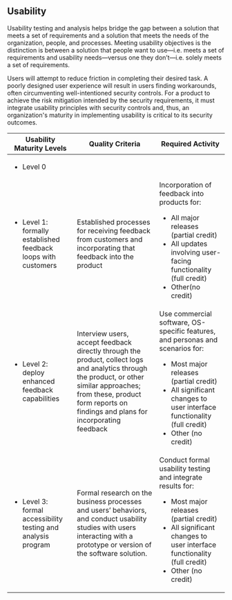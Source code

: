 ## Usability

Usability testing and analysis helps bridge the gap between a solution that meets a set of requirements and a solution that meets the needs of the organization, people, and processes. Meeting usability objectives is the distinction is between a solution that people want to use—i.e. meets a set of requirements and usability needs—versus one they don’t—i.e. solely meets a set of requirements.

Users will attempt to reduce friction in completing their desired task. A poorly designed user experience will result in users finding workarounds, often circumventing well-intentioned security controls. For a product to achieve the risk mitigation intended by the security requirements, it must integrate usability principles with security controls and, thus, an organization's maturity in implementing usability is critical to its security outcomes.

<table>
  <thead>
    <tr class="header">
      <th>Usability Maturity Levels</th>
      <th>Quality Criteria</th>
      <th>Required Activity</th>
    </tr>
  </thead>
  <tbody>
    <tr>
      <td>
	<ul>
	  <li>Level 0</li>
	</ul>
      </td>
      <td></td>
      <td></td>
    </tr>
    <tr>
      <td>
	<ul>
	  <li>Level 1: formally established feedback loops with customers</li>
	</ul>
      </td>
      <td>Established processes for receiving feedback from customers and incorporating that feedback into the product</td>
      <td>Incorporation of feedback into products for:
	<ul>
	  <li>All major releases (partial credit)</li>
	  <li>All updates involving user-facing functionality (full credit)</li>
	  <li>Other(no credit)</li>
	</ul>
      </td>
    </tr>
    <tr>
      <td>
	<ul>
	  <li>Level 2: deploy enhanced feedback capabilities</li>
	</ul>
      </td>
      <td>Interview users, accept feedback directly through the product, collect logs and analytics through the product, or other similar approaches; from these, product form reports on findings and plans for incorporating feedback</td>
      <td>Use commercial software, OS-specific features, and personas and scenarios for:
	<ul>
	  <li>Most major releases (partial credit)</li>
	  <li>All significant changes to user interface functionality (full credit)</li>
	  <li>Other (no credit)</li>
	</ul>
      </td>
    </tr>
    <tr>
      <td>
	<ul>
	  <li>Level 3: formal accessibility testing and analysis program</li>
	</ul>
      </td>
      <td>Formal research on the business processes and users’ behaviors, and conduct usability studies with users interacting with a prototype or version of the software solution.</td>
      <td>Conduct formal usability testing and integrate results for:
	<ul>
	  <li>Most major releases (partial credit)</li>
	  <li>All significant changes to user interface functionality (full credit)</li>
	  <li>Other (no credit)</li>
	</ul>
      </td>
    </tr>
  </tbody>
</table>
